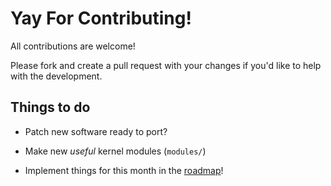 # Yay For Contributing!

All contributions are welcome!

Please fork and create a pull request with your changes if you'd like to help with the development.

## Things to do

- Patch new software ready to port?

- Make new *useful* kernel modules (`modules/`)

- Implement things for this month in the [roadmap](https://github.com/RaidTheWeb/SynnixOS/blob/master/ROADMAP.md)!
